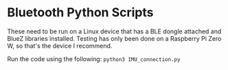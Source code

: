 # Bluetooth Python Scripts

These need to be run on a Linux device that has a BLE dongle attached and BlueZ
libraries installed. Testing has only been done on a Raspberry Pi Zero W, so
that's the device I recommend.

Run the code using the following: `python3 IMU_connection.py`
